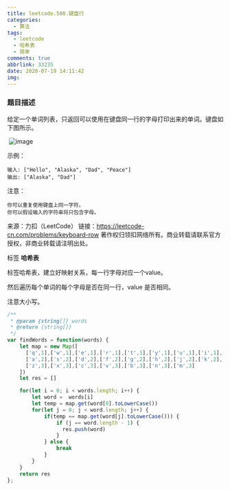 ```yaml
---
title: leetcode.500.键盘行
categories:
  - 算法
tags:
  - leetcode
  - 哈希表
  - 简单
comments: true
abbrlink: 33235
date: 2020-07-19 14:11:42
img:
---
```

<!--
 * @File: 
 * @Author: 张宏亮 - zhl@xiaoniren.cn
 * @Date: 2019-08-09 22:04:59
 * @LastEditors: 张宏亮<zhl@xiaoniren.cn>
 * @LastEditTime: 2019-08-09 22:55:16
 * @Description: file content
 * @Versions: 1.0.0
 -->
### 题目描述

给定一个单词列表，只返回可以使用在键盘同一行的字母打印出来的单词。键盘如下图所示。

 ![image](https://raw.githubusercontent.com/zhl1232/javascript-algorithm/master/static/img/500.png)


示例：
```
输入: ["Hello", "Alaska", "Dad", "Peace"]
输出: ["Alaska", "Dad"]
```

注意：
```
你可以重复使用键盘上同一字符。
你可以假设输入的字符串将只包含字母。
```
来源：力扣（LeetCode）
链接：https://leetcode-cn.com/problems/keyboard-row
著作权归领扣网络所有。商业转载请联系官方授权，非商业转载请注明出处。

标签 **哈希表**

标签哈希表，建立好映射关系，每一行字母对应一个value。

然后遍历每个单词的每个字母是否在同一行，value 是否相同。

注意大小写。

```js
/**
 * @param {string[]} words
 * @return {string[]}
 */
var findWords = function(words) {
    let map = new Map([
      ['q',1],['w',1],['e',1],['r',1],['t',1],['y',1],['u',1],['i',1],['o',1],['p',1],
      ['a',2],['s',2],['d',2],['f',2],['g',2],['h',2],['j',2],['k',2],['l',2],
      ['z',3],['x',3],['c',3],['v',3],['b',3],['n',3],['m',3]
    ])
    let res = []

    for(let i = 0; i < words.length; i++) {
        let word =  words[i]
        let temp = map.get(word[0].toLowerCase())
        for(let j = 0; j < word.length; j++) {          
            if(temp == map.get(word[j].toLowerCase())) {
                if (j == word.length - 1) {
                  res.push(word)
                }
            } else {
                break
            }
        }
    }
    return res
};
```